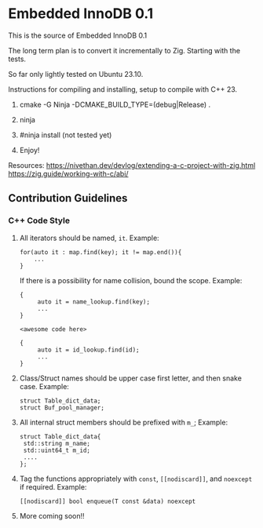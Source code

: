 # Embedded InnoDB 0.1
This is the source of Embedded InnoDB 0.1

The long term plan is to convert it incrementally to Zig. Starting with the tests.

So far only lightly tested on Ubuntu 23.10.

Instructions for compiling and installing, setup to compile with C++ 23.

1. cmake -G Ninja -DCMAKE_BUILD_TYPE=(debug|Release) .

2. ninja

3. #ninja install (not tested yet)

4. Enjoy!

Resources:
https://nivethan.dev/devlog/extending-a-c-project-with-zig.html
https://zig.guide/working-with-c/abi/

## Contribution Guidelines

### C++ Code Style 
1. All iterators should be named, `it`. Example:
    ```
    for(auto it : map.find(key); it != map.end()){
        ...
    }
    ```
   If there is a possibility for name collision, bound the scope. Example: 
   ```
   {
        auto it = name_lookup.find(key);
        ...
   }
   
   <awesome code here>
   
   {
        auto it = id_lookup.find(id);
        ...
   }
   ```

2. Class/Struct names should be upper case first letter, and then snake case. Example: 
    ```
    struct Table_dict_data;
    struct Buf_pool_manager;
   ```

3. All internal struct members should be prefixed with `m_`; Example: 
   ```
   struct Table_dict_data{
    std::string m_name; 
    std::uint64_t m_id;
    ....
   };
   ```
4. Tag the functions appropriately with `const`, `[[nodiscard]]`, and `noexcept` if required. Example: 
   ```
   [[nodiscard]] bool enqueue(T const &data) noexcept 
   ```
5. More coming soon!!